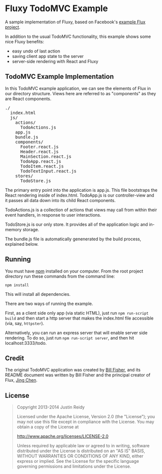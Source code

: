 # Fluxy TodoMVC Example
A sample implementation of Fluxy, based on Facebook's [example Flux
project](https://github.com/facebook/react/tree/master/examples/todomvc-flux).

In addition to the usual TodoMVC functionality, this example shows some nice Fluxy benefits:

* easy undo of last action
* saving client app state to the server
* server-side rendering with React and Fluxy

## TodoMVC Example Implementation

In this TodoMVC example application, we can see the elements of Flux in our directory structure.  Views here are referred to as "components" as they are React components.

<pre>
./
  index.html
  js/
    actions/
      TodoActions.js
    app.js
    bundle.js
    components/
      Footer.react.js
      Header.react.js
      MainSection.react.js
      TodoApp.react.js
      TodoItem.react.js
      TodoTextInput.react.js
    stores/
      TodoStore.js
</pre>

The primary entry point into the application is app.js.  This file bootstraps
the React rendering inside of index.html.  TodoApp.js is our controller-view
and it passes all data down into its child React components.

TodoActions.js is a collection of actions that views may call from within their
event handlers, in response to user interactions.

TodoStore.js is our only store.  It provides all of the application logic and
in-memory storage.

The bundle.js file is automatically genenerated by the build process, explained
below.

## Running

You must have [npm](https://www.npmjs.org/) installed on your computer.
From the root project directory run these commands from the command line:

    npm install

This will install all dependencies.

There are two ways of running the example.

First, as a client side only app (via static HTML), just run `npm run-script build` and
then start a http server that makes the index.html file accessible (via, say, `httpster`).

Alternatively, you can run an express server that will enable server side rendering. To do so,
just run `npm run-script server`, and then hit localhost:3333/todo.

## Credit

The original TodoMVC application was created by [Bill
Fisher](https://www.facebook.com/bill.fisher.771), and its README document was
written by Bill Fisher and the principal creator of Flux, [Jing
Chen](https://www.facebook.com/jing).


## License

> Copyright 2013-2014 Justin Reidy
>
> Licensed under the Apache License, Version 2.0 (the "License");
> you may not use this file except in compliance with the License.
> You may obtain a copy of the License at
>
> http://www.apache.org/licenses/LICENSE-2.0
>
> Unless required by applicable law or agreed to in writing, software
> distributed under the License is distributed on an "AS IS" BASIS,
> WITHOUT WARRANTIES OR CONDITIONS OF ANY KIND, either express or implied.
> See the License for the specific language governing permissions and
> limitations under the License.
